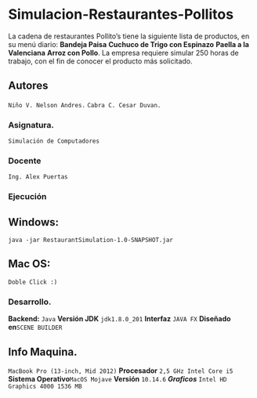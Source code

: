 # Simulacion-Restaurantes-Pollitos
La cadena de restaurantes Pollito’s tiene la siguiente lista de productos, en su menú  diario:
**Bandeja Paisa** **Cuchuco de Trigo con Espinazo** **Paella a la Valenciana** 
**Arroz con Pollo**. La empresa requiere simular 250 horas de trabajo, con el fin de conocer el  producto más solicitado.

## Autores
``Niño V. Nelson Andres.``
```Cabra C. Cesar Duvan.```


### Asignatura.
``Simulación de Computadores``

### Docente
``Ing. Alex Puertas``

### Ejecución
## Windows: 
``java -jar RestaurantSimulation-1.0-SNAPSHOT.jar``

## Mac OS:
``Doble Click :)``

### Desarrollo.
**Backend:** `Java`
**Versión JDK** `jdk1.8.0_201`
**Interfaz** `JAVA FX` 
**Diseñado en**``SCENE BUILDER``

## Info Maquina.
```MacBook Pro (13-inch, Mid 2012)```
**Procesador** ``2,5 GHz Intel Core i5``
**Sistema Operativo**``MacOS Mojave`` **Versión** ```10.14.6```
***Graficos*** ``Intel HD Graphics 4000 1536 MB``
